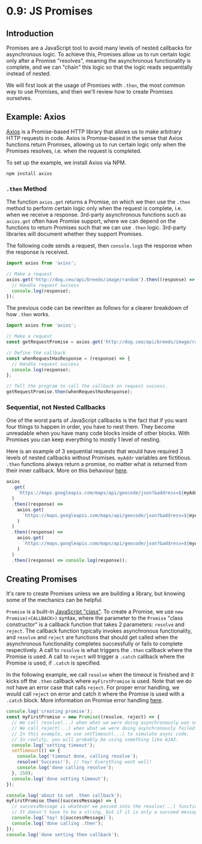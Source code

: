 # 0.9: JS Promises

## Introduction

Promises are a JavaScript tool to avoid many levels of nested callbacks for asynchronous logic. To achieve this, Promises allow us to run certain logic only after a Promise "resolves", meaning the asynchronous functionality is complete, and we can "chain" this logic so that the logic reads sequentially instead of nested.

We will first look at the usage of Promises with `.then`, the most common way to use Promises, and then we'll review how to create Promises ourselves.

## Example: Axios

[Axios](https://www.npmjs.com/package/axios) is a Promise-based HTTP library that allows us to make arbitrary HTTP requests in code. Axios is Promise-based in the sense that Axios functions return Promises, allowing us to run certain logic only when the Promises resolves, i.e. when the request is completed.

To set up the example, we install Axios via NPM.

```text
npm install axios
```

### `.then` Method

The function `axios.get` returns a Promise, on which we then use the `.then` method to perform certain logic only when the request is complete, i.e. when we receive a response. 3rd-party asynchronous functions such as `axios.get` often have Promise support, where we can depend on the functions to return Promises such that we can use `.then` logic. 3rd-party libraries will document whether they support Promises.

The following code sends a request, then `console.log`s the response when the response is received.

```javascript
import axios from 'axios';

// Make a request
axios.get('http://dog.ceo/api/breeds/image/random').then((response) => {
  // Handle request success
  console.log(response);
});
```

The previous code can be rewritten as follows for a clearer breakdown of how `.then` works.

```javascript
import axios from 'axios';

// Make a request
const getRequestPromise = axios.get('http://dog.ceo/api/breeds/image/random');

// Define the callback
const whenRequestHasResponse = (response) => {
  // Handle request success
  console.log(response);
};

// Tell the program to call the callback on request success.
getRequestPromise.then(whenRequestHasResponse);
```

### Sequential, not Nested Callbacks

One of the worst parts of JavaScript callbacks is the fact that if you want four things to happen in order, you have to nest them. They become unreadable when you have many code blocks inside of other blocks. With Promises you can keep everything to mostly 1 level of nesting.

Here is an example of 3 sequential requests that would have required 3 levels of nested callbacks without Promises. `myAddr` variables are fictitious. `.then` functions always return a promise, no matter what is returned from their inner callback. More on this behaviour [here](https://developer.mozilla.org/en-US/docs/Web/JavaScript/Reference/Global_Objects/Promise/then).

```javascript
axios
  .get(
    `https://maps.googleapis.com/maps/api/geocode/json?&address=${myAddr1}`
  )
  .then((response) =>
    axios.get(
      `https://maps.googleapis.com/maps/api/geocode/json?&address=${myAddr2}`
    )
  )
  .then((response) =>
    axios.get(
      `https://maps.googleapis.com/maps/api/geocode/json?&address=${myAddr3}`
    )
  )
  .then((response) => console.log(response));
```

## Creating Promises

It's rare to create Promises unless we are building a library, but knowing some of the mechanics can be helpful.

`Promise` is a built-in [JavaScript "class"](https://www.w3schools.com/js/js_classes.asp). To create a Promise, we use `new Promise(<CALLBACK>)` syntax, where the parameter to the `Promise` "class constructor" is a callback function that takes 2 parameters: `resolve` and `reject`. The callback function typically invokes asynchronous functionality, and `resolve` and `reject` are functions that should get called when the asynchronous functionality completes successfully or fails to complete respectively. A call to `resolve` is what triggers the `.then` callback where the Promise is used. A call to `reject` will trigger a `.catch` callback where the Promise is used, if `.catch` is specified.

In the following example, we call `resolve` when the timeout is finished and it kicks off the `.then` callback where `myFirstPromise` is used. Note that we do not have an error case that calls `reject`. For proper error handling, we would call `reject` on error and catch it where the Promise is used with a `.catch` block. More information on Promise error handling [here](https://developer.mozilla.org/en-US/docs/Web/JavaScript/Reference/Global_Objects/Promise/catch).

```javascript
console.log('creating promise');
const myFirstPromise = new Promise((resolve, reject) => {
  // We call resolve(...) when what we were doing asynchronously was successful.
  // We call reject(...) when what we were doing asynchronously failed.
  // In this example, we use setTimeout(...) to simulate async code.
  // In reality, you will probably be using something like AJAX.
  console.log('setting timeout');
  setTimeout(() => {
    console.log('timeout done, calling resolve');
    resolve('Success!'); // Yay! Everything went well!
    console.log('done calling resolve');
  }, 250);
  console.log('done setting timeout');
});

console.log('about to set .then callback');
myFirstPromise.then((successMessage) => {
  // successMessage is whatever we passed into the resolve(...) function above.
  // It doesn't have to be a string, but if it is only a succeed message, it probably will be.
  console.log(`Yay! ${successMessage}`);
  console.log('done calling .then');
});
console.log('done setting then callback');
```

